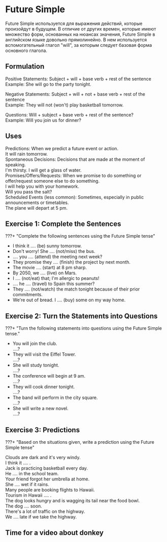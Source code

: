 # Future Simple

Future Simple используется для выражения действий, которые произойдут в будущем. В отличие от других времен, которые имеют множество форм, основанных на нюансах значения, Future Simple в английском языке довольно прямолинейно. В нем используется вспомогательный глагол "will", за которым следует базовая форма основного глагола.

## Formulation

Positive Statements:
Subject + will + base verb + rest of the sentence</br> 
Example: She will go to the party tonight.

Negative Statements:
Subject + will + not + base verb + rest of the sentence</br> 
Example: They will not (won't) play basketball tomorrow.

Questions:
Will + subject + base verb + rest of the sentence?</br> 
Example: Will you join us for dinner?

## Uses

Predictions: When we predict a future event or action. </br> 
It will rain tomorrow.</br> 
Spontaneous Decisions: Decisions that are made at the moment of speaking.</br> 
I'm thirsty. I will get a glass of water.</br> 
Promises/Offers/Requests: When we promise to do something or offer/request someone else to do something.</br> 
I will help you with your homework.</br> 
Will you pass the salt?</br> 
Scheduled Events (less common): Sometimes, especially in public announcements or timetables.</br> 
The plane will depart at 5 pm.</br> 

## Exercise 1: Complete the Sentences

???+ "Complete the following sentences using the Future Simple tense"

- I think it .... (be) sunny tomorrow.
- Don't worry! She .... (not/miss) the bus.
- .... you .... (attend) the meeting next week?
- They promise they ....  (finish) the project by next month.
- The movie .... (start) at 8 pm sharp.
- By 2050, we .... (live) on Mars.
- I .... (not/eat) that; I'm allergic to peanuts!
- .... he .... (travel) to Spain this summer?
- They .... (not/watch) the match tonight because of their prior commitments.
- We're out of bread. I .... (buy) some on my way home.

## Exercise 2: Turn the Statements into Questions

???+ "Turn the following statements into questions using the Future Simple tense."

- You will join the club. </br> 
....?</br> 
- They will visit the Eiffel Tower.</br> 
....?</br> 
- She will study tonight.</br> 
....?</br> 
- The conference will begin at 9 am.</br>
....?</br> 
- They will cook dinner tonight.</br> 
....?</br> 
- The band will perform in the city square.</br> 
....?</br> 
- She will write a new novel.</br> 
....?</br>
  
## Exercise 3: Predictions

???+ "Based on the situations given, write a prediction using the Future Simple tense"

Clouds are dark and it's very windy.</br> 
I think it .... .</br> 
Jack is practicing basketball every day.</br> 
He .... in the school team.</br> 
Your friend forgot her umbrella at home.</br> 
She .... wet if it rains.</br> 
Many people are booking flights to Hawaii.</br> 
Tourism in Hawaii .... .</br> 
The dog looks hungry and is wagging its tail near the food bowl.</br> 
The dog .... soon.</br> 
There's a lot of traffic on the highway.</br> 
We .... late if we take the highway.</br> 

## Time for a video about donkey
